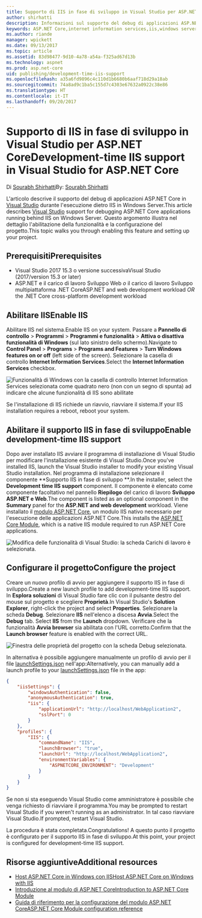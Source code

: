 ```yaml
---
title: Supporto di IIS in fase di sviluppo in Visual Studio per ASP.NET Core
author: shirhatti
description: Informazioni sul supporto del debug di applicazioni ASP.NET Core durante l'esecuzione dietro IIS in Windows Server.
keywords: ASP.NET Core,internet information services,iis,windows server,modulo asp.net core,debug
ms.author: riande
manager: wpickett
ms.date: 09/13/2017
ms.topic: article
ms.assetid: 83d98477-9d10-4a78-a54a-f325ad67d13b
ms.technology: aspnet
ms.prod: asp.net-core
uid: publishing/development-time-iis-support
ms.openlocfilehash: a35a6fd9896c4c110d1b6680b6aaf718d29a18ab
ms.sourcegitcommit: 74a8ad9c1ba5c155d7c4303e67632a0922c38e86
ms.translationtype: HT
ms.contentlocale: it-IT
ms.lasthandoff: 09/20/2017
---
```

# <a name="development-time-iis-support-in-visual-studio-for-aspnet-core"></a><span data-ttu-id="9e678-104">Supporto di IIS in fase di sviluppo in Visual Studio per ASP.NET Core</span><span class="sxs-lookup"><span data-stu-id="9e678-104">Development-time IIS support in Visual Studio for ASP.NET Core</span></span>

<span data-ttu-id="9e678-105">Di [Sourabh Shirhatti](https://twitter.com/sshirhatti)</span><span class="sxs-lookup"><span data-stu-id="9e678-105">By: [Sourabh Shirhatti](https://twitter.com/sshirhatti)</span></span>

<span data-ttu-id="9e678-106">L'articolo descrive il supporto del debug di applicazioni ASP.NET Core in [Visual Studio](https://www.visualstudio.com/vs/) durante l'esecuzione dietro IIS in Windows Server.</span><span class="sxs-lookup"><span data-stu-id="9e678-106">This article describes [Visual Studio](https://www.visualstudio.com/vs/) support for debugging ASP.NET Core applications running behind IIS on Windows Server.</span></span> <span data-ttu-id="9e678-107">Questo argomento illustra nel dettaglio l'abilitazione della funzionalità e la configurazione del progetto.</span><span class="sxs-lookup"><span data-stu-id="9e678-107">This topic walks you through enabling this feature and setting up your project.</span></span>

## <a name="prerequisites"></a><span data-ttu-id="9e678-108">Prerequisiti</span><span class="sxs-lookup"><span data-stu-id="9e678-108">Prerequisites</span></span>

* <span data-ttu-id="9e678-109">Visual Studio 2017 15.3 o versione successiva</span><span class="sxs-lookup"><span data-stu-id="9e678-109">Visual Studio (2017/version 15.3 or later)</span></span>
* <span data-ttu-id="9e678-110">ASP.NET e il carico di lavoro Sviluppo Web *o* il carico di lavoro Sviluppo multipiattaforma .NET Core</span><span class="sxs-lookup"><span data-stu-id="9e678-110">ASP.NET and web development workload *OR* the .NET Core cross-platform development workload</span></span>

## <a name="enable-iis"></a><span data-ttu-id="9e678-111">Abilitare IIS</span><span class="sxs-lookup"><span data-stu-id="9e678-111">Enable IIS</span></span>

<span data-ttu-id="9e678-112">Abilitare IIS nel sistema.</span><span class="sxs-lookup"><span data-stu-id="9e678-112">Enable IIS on your system.</span></span> <span data-ttu-id="9e678-113">Passare a **Pannello di controllo** > **Programmi** > **Programmi e funzionalità** > **Attiva o disattiva funzionalità di Windows** (sul lato sinistro dello schermo).</span><span class="sxs-lookup"><span data-stu-id="9e678-113">Navigate to **Control Panel** > **Programs** > **Programs and Features** > **Turn Windows features on or off** (left side of the screen).</span></span> <span data-ttu-id="9e678-114">Selezionare la casella di controllo **Internet Information Services**.</span><span class="sxs-lookup"><span data-stu-id="9e678-114">Select the **Internet Information Services** checkbox.</span></span>

![Funzionalità di Windows con la casella di controllo Internet Information Services selezionata come quadrato nero (non con un segno di spunta) ad indicare che alcune funzionalità di IIS sono abilitate](development-time-iis-support/_static/enable_iis.png)

<span data-ttu-id="9e678-116">Se l'installazione di IIS richiede un riavvio, riavviare il sistema.</span><span class="sxs-lookup"><span data-stu-id="9e678-116">If your IIS installation requires a reboot, reboot your system.</span></span>

## <a name="enable-development-time-iis-support"></a><span data-ttu-id="9e678-117">Abilitare il supporto IIS in fase di sviluppo</span><span class="sxs-lookup"><span data-stu-id="9e678-117">Enable development-time IIS support</span></span>

<span data-ttu-id="9e678-118">Dopo aver installato IIS avviare il programma di installazione di Visual Studio per modificare l'installazione esistente di Visual Studio.</span><span class="sxs-lookup"><span data-stu-id="9e678-118">Once you've installed IIS, launch the Visual Studio installer to modify your existing Visual Studio installation.</span></span> <span data-ttu-id="9e678-119">Nel programma di installazione selezionare il componente **Supporto IIS in fase di sviluppo **.</span><span class="sxs-lookup"><span data-stu-id="9e678-119">In the installer, select the **Development time IIS support** component.</span></span> <span data-ttu-id="9e678-120">Il componente è elencato come componente facoltativo nel pannello **Riepilogo** del carico di lavoro **Sviluppo ASP.NET e Web**.</span><span class="sxs-lookup"><span data-stu-id="9e678-120">The component is listed as an optional component in the **Summary** panel for the **ASP.NET and web development** workload.</span></span> <span data-ttu-id="9e678-121">Viene installato il [modulo ASP.NET Core](xref:fundamentals/servers/aspnet-core-module), un modulo IIS nativo necessario per l'esecuzione delle applicazioni ASP.NET Core.</span><span class="sxs-lookup"><span data-stu-id="9e678-121">This installs the [ASP.NET Core Module](xref:fundamentals/servers/aspnet-core-module), which is a native IIS module required to run ASP.NET Core applications.</span></span>

![Modifica delle funzionalità di Visual Studio: la scheda Carichi di lavoro è selezionata.](development-time-iis-support/_static/development_time_support.png)

## <a name="configure-the-project"></a><span data-ttu-id="9e678-125">Configurare il progetto</span><span class="sxs-lookup"><span data-stu-id="9e678-125">Configure the project</span></span>

<span data-ttu-id="9e678-126">Creare un nuovo profilo di avvio per aggiungere il supporto IIS in fase di sviluppo.</span><span class="sxs-lookup"><span data-stu-id="9e678-126">Create a new launch profile to add development-time IIS support.</span></span> <span data-ttu-id="9e678-127">In **Esplora soluzioni** di Visual Studio fare clic con il pulsante destro del mouse sul progetto e scegliere **Proprietà**.</span><span class="sxs-lookup"><span data-stu-id="9e678-127">In Visual Studio's **Solution Explorer**, right-click the project and select **Properties**.</span></span> <span data-ttu-id="9e678-128">Selezionare la scheda **Debug**. Selezionare **IIS** nell'elenco a discesa **Avvia**.</span><span class="sxs-lookup"><span data-stu-id="9e678-128">Select the **Debug** tab. Select **IIS** from the **Launch** dropdown.</span></span> <span data-ttu-id="9e678-129">Verificare che la funzionalità **Avvia browser** sia abilitata con l'URL corretto.</span><span class="sxs-lookup"><span data-stu-id="9e678-129">Confirm that the **Launch browser** feature is enabled with the correct URL.</span></span>

![Finestra delle proprietà del progetto con la scheda Debug selezionata.](development-time-iis-support/_static/project_properties.png)

<span data-ttu-id="9e678-134">In alternativa è possibile aggiungere manualmente un profilo di avvio per il file [launchSettings.json](http://json.schemastore.org/launchsettings) nell'app:</span><span class="sxs-lookup"><span data-stu-id="9e678-134">Alternatively, you can manually add a launch profile to your [launchSettings.json](http://json.schemastore.org/launchsettings) file in the app:</span></span>

```json
{
    "iisSettings": {
        "windowsAuthentication": false,
        "anonymousAuthentication": true,
        "iis": {
            "applicationUrl": "http://localhost/WebApplication2",
            "sslPort": 0
        }
    },
    "profiles": {
        "IIS": {
            "commandName": "IIS",
            "launchBrowser": "true",
            "launchUrl": "http://localhost/WebApplication2",
            "environmentVariables": {
                "ASPNETCORE_ENVIRONMENT": "Development"
            }
        }
    }
}
```

<span data-ttu-id="9e678-135">Se non si sta eseguendo Visual Studio come amministratore è possibile che venga richiesto di riavviare il programma.</span><span class="sxs-lookup"><span data-stu-id="9e678-135">You may be prompted to restart Visual Studio if you weren't running as an administrator.</span></span> <span data-ttu-id="9e678-136">In tal caso riavviare Visual Studio.</span><span class="sxs-lookup"><span data-stu-id="9e678-136">If prompted, restart Visual Studio.</span></span>

<span data-ttu-id="9e678-137">La procedura è stata completata.</span><span class="sxs-lookup"><span data-stu-id="9e678-137">Congratulations!</span></span> <span data-ttu-id="9e678-138">A questo punto il progetto è configurato per il supporto IIS in fase di sviluppo.</span><span class="sxs-lookup"><span data-stu-id="9e678-138">At this point, your project is configured for development-time IIS support.</span></span> 

## <a name="additional-resources"></a><span data-ttu-id="9e678-139">Risorse aggiuntive</span><span class="sxs-lookup"><span data-stu-id="9e678-139">Additional resources</span></span>

* [<span data-ttu-id="9e678-140">Host ASP.NET Core in Windows con IIS</span><span class="sxs-lookup"><span data-stu-id="9e678-140">Host ASP.NET Core on Windows with IIS</span></span>](xref:publishing/iis)
* [<span data-ttu-id="9e678-141">Introduzione al modulo di ASP.NET Core</span><span class="sxs-lookup"><span data-stu-id="9e678-141">Introduction to ASP.NET Core Module</span></span>](xref:fundamentals/servers/aspnet-core-module)
* [<span data-ttu-id="9e678-142">Guida di riferimento per la configurazione del modulo ASP.NET Core</span><span class="sxs-lookup"><span data-stu-id="9e678-142">ASP.NET Core Module configuration reference</span></span>](xref:hosting/aspnet-core-module)
